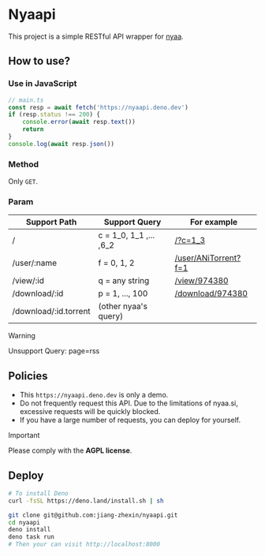 # Nyaapi
This project is a simple RESTful API wrapper for [nyaa](https://nyaa.si).

## How to use?
### Use in JavaScript
```JavaScript
// main.ts
const resp = await fetch('https://nyaapi.deno.dev')
if (resp.status !== 200) {
    console.error(await resp.text())
    return
} 
console.log(await resp.json())
```
### Method
Only `GET`.

### Param
| Support Path          | Support Query          | For example                                                         |
| --------------------- | ---------------------- | ------------------------------------------------------------------- |
| /                     | c = 1_0, 1_1 ,... ,6_2 | [/?c=1_3](https://nyaapi.deno.dev/?c=1_3)                           |
| /user/:name           | f = 0, 1, 2            | [/user/ANiTorrent?f=1](https://nyaapi.deno.dev/user/ANiTorrent?f=1) |
| /view/:id             | q = any string         | [/view/974380](https://nyaapi.deno.dev/view/974380)                 |
| /download/:id         | p = 1, ..., 100        | [/download/974380](https://nyaapi.deno.dev/download/974380)         |
| /download/:id.torrent | (other nyaa's query)   |                                                                     |

> [!WARNING]
> Unsupport Query: page=rss

## Policies
* This `https://nyaapi.deno.dev` is only a demo.
* Do not frequently request this API. Due to the limitations of nyaa.si, excessive requests will be quickly blocked.
* If you have a large number of requests, you can deploy for yourself.

> [!IMPORTANT]
> Please comply with the **AGPL license**.

## Deploy
```bash
# To install Deno
curl -fsSL https://deno.land/install.sh | sh

git clone git@github.com:jiang-zhexin/nyaapi.git
cd nyaapi
deno install
deno task run
# Then your can visit http://localhost:8000
```
